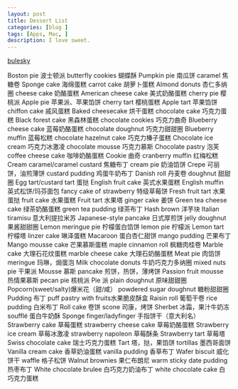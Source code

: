 ```yaml
---
layout: post
title: Dessert List 
categories: [blog ]
tags: [Apps, Mac, ]
description: I love sweet.
---
```


[bulesky](http://i.imgur.com/WMLm7zW.jpg)

Boston pie 波士顿派                        butterfly cookies 蝴蝶酥
Pumpkin pie 南瓜饼                        caramel 焦糖卷
Sponge cake 海绵蛋糕                      carrot cake 胡萝卜蛋糕
Almond donuts 杏仁多纳圈                  cheese cake 奶酪蛋糕
American cheese cake 美式奶酪蛋糕           cherry pie 樱桃派
Apple pie 苹果派、苹果馅饼                 cherry tart 樱桃蛋糕
Apple tart 苹果馅饼                         chiffon cake 戚风蛋糕
Baked cheesecake 烘干蛋糕                  chocolate cake 巧克力蛋糕
Black forest cake 黑森林蛋糕                 chocolate cookies 巧克力曲奇
Blueberry cheese cake 蓝莓奶酪蛋糕           chocolate doughnut 巧克力甜甜圈
Blueberry muffin 蓝莓松糕                   chocolate hazelnut cake 巧克力榛子蛋糕
Chocolate ice cream 巧克力冰激凌             chocolate mousse 巧克力慕斯
Chocolate pastry 泡芙                       coffee cheese cake 咖啡奶酪蛋糕
Cookie 曲奇                               cranberry muffin 红梅松糕
Cream caramel/caramel custard 焦糖布丁        cream pie 奶油馅饼
Crepe 可丽饼，油煎薄饼                    custard pudding 鸡蛋牛奶布丁
Danish roll 丹麦卷                          doughnut 甜甜圈
Egg tart/custard tart 蛋挞                     English fruit cake 英式水果蛋糕
English muffin 英式松饼/玛芬面包            fancy cake of strawberry 特级草莓饼
Fresh fruit tart 水果蛋挞                     fruit cake 水果蛋糕
Fruit tart 水果塔                           ginger cake 姜饼
Green tea cheese cake 绿茶奶酪蛋糕           green tea pudding 绿茶布丁
Hash brown 洋芋块                        Italian tiramisu 意大利提拉米苏
Japanese-style pancake 日式厚煎饼           jelly doughnut 果酱甜甜圈
Lemon meringue pie 柠檬蛋白馅饼            lemon pie 柠檬派
Lemon tart 柠檬塔                          linzer cake 琳泽蛋糕
Macaroon 蛋白杏仁甜饼                     mango pudding 芒果布丁
Mango mousse cake 芒果慕斯蛋糕            maple cinnamon roll 枫糖肉桂卷
Marble cake 大理石花纹蛋糕                marble cheese cake 大理石奶酪蛋糕
Meat pie 肉馅饼                          meringue 玛琳，焗蛋泡
Milk chocolate donuts 牛奶巧克力多纳圈      mixed nuts pie 干果派
Mousse 慕斯                             pancake 煎饼，热饼，薄烤饼
Passion fruit mousse 热情果慕斯             pecan pie 核桃派
Pie 派                                    plain doughnut 原味甜甜圈
Popcorn(sweet/salty)爆米花（甜/咸）         powdered sugar doughnut 糖粉甜甜圈
Pudding 布丁                             puff pastry with fruits水果脆皮酥盒
Raisin roll 葡萄干卷                       rice pudding 白米布丁
Roll cake 卷饼                             scone 司康，烤饼
Sherbet 冰霜，果汁牛奶冻                  soufflé 蛋白牛奶酥
Sponge finger/ladyfinger 手指饼干（意大利名）
Strawberry cake 草莓蛋糕                   strawberry cheese cake 草莓奶酪蛋糕
Strawberry ice cream 草莓冰激凌             strawberry napoleon 草莓酥条
Strawberry tart 草莓塔                      Swiss chocolate cake 瑞士巧克力蛋糕
Tart 塔，挞，果馅饼                       tortillas 墨西哥面饼
Vanilla cream cake 香草奶油蛋糕             vanilla pudding 香草布丁
Wafer biscuit 威化饼干                      waffle 格子松饼
Walnut brownies 果仁布朗尼                 warm sticky date pudding 热枣布丁
White chocolate brulee 白巧克力奶油布丁    white chocolate cake 白巧克力蛋糕